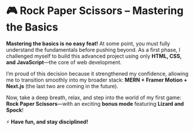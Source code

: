 # 🎮 Rock Paper Scissors – Mastering the Basics  

**Mastering the basics is no easy feat!** At some point, you must fully understand the fundamentals before pushing beyond. 
As a first phase, I challenged myself to build this advanced project using only **HTML, CSS, and JavaScript**—the core of web development.  

I’m proud of this decision because it strengthened my confidence, allowing me to transition smoothly into my broader stack: 
**MERN + Framer Motion + Next.js** (the last two are coming in the future).  

Now, take a deep breath, relax, and step into the world of my first game: **Rock Paper Scissors**—with an exciting **bonus mode** featuring **Lizard and Spock**!  

⚡ **Have fun, and stay disciplined!**  
